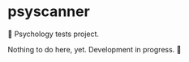 # psyscanner
🧶 Psychology tests project.

Nothing to do here, yet.
Development in progress. :hammer:
